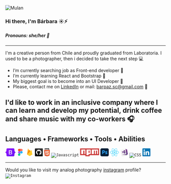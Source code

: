![Mulan](https://i.imgur.com/KIAZfrw.png)
###  Hi there, I'm Bárbara :sunny::zap:
##### Pronouns: she/her :purple_heart: 
---
I'm a creative person from Chile and proudly graduated from Laboratoria. I used to be a photographer, then i decided to take the next step :computer:

- I’m currently searching job as Front-end developer 🔭 
- I’m currently learning React and Bootstrap  🌱
- My biggest goal is to become into an UI Developer :gem:
- Please, contact me on [LinkedIn](https://www.linkedin.com/in/barbarasagredoc/)  or mail: barpaz.sc@gmail.com :speech_balloon:
 
I'd like to work in an inclusive company where I can learn and develop my potential, drink coffee and share music with my co-workers :headphones: 
---

 ## Languages • Frameworks • Tools • Abilities 

<code><img title="Bootstrap" height="25" src="https://raw.githubusercontent.com/barbarasagredo/barbarasagredo/main/IMAGES/BOOTSTRAP.png"></code>
<code><img title="Figma" height="25" src="https://raw.githubusercontent.com/barbarasagredo/barbarasagredo/main/IMAGES/FIGMA.png"></code>
<code><img title="Firebase" height="25" src="https://raw.githubusercontent.com/barbarasagredo/barbarasagredo/main/IMAGES/FIREBASE.png"></code>
<code><img title="Github" height="25" src="https://raw.githubusercontent.com/barbarasagredo/barbarasagredo/main/IMAGES/GITHUB.png"></code>
<code><img title="HTML" height="25" src="https://raw.githubusercontent.com/barbarasagredo/barbarasagredo/main/IMAGES/HTML.png"></code>
<code><img title="Javascript" height="25" src="https://raw.githubusercontent.com/barbarasagredo/barbarasagredo/main/IMAGES/JAVASCRIPT.png"></code>
<code><img title="Npm" height="25" src="https://raw.githubusercontent.com/barbarasagredo/barbarasagredo/main/IMAGES/NPM%20.png"></code>
<code><img title="Photoshop" height="25" src="https://raw.githubusercontent.com/barbarasagredo/barbarasagredo/main/IMAGES/PHOTOSHOP.png"></code>
<code><img title="React" height="25" src="https://raw.githubusercontent.com/barbarasagredo/barbarasagredo/main/IMAGES/REACT.png"></code>
<code><img title="VisualStudioCode" height="25" src="https://raw.githubusercontent.com/barbarasagredo/barbarasagredo/main/IMAGES/VISUALSTUDIOCODE.png"></code>
<code><img title="CSS" height="25" src="https://raw.githubusercontent.com/barbarasagredo/barbarasagredo/main/IMAGES/CSS.png"></code>
<code><img title="Linkedin" height="25" src="https://raw.githubusercontent.com/barbarasagredo/barbarasagredo/main/IMAGES/LINKEDIN.png"></code>

---
 Would you like to visit my analog photography [instagram](https://www.instagram.com/azabachecorazon/) profile?  <code><img title="Instagram" height="25" src="https://raw.githubusercontent.com/barbarasagredo/barbarasagredo/main/IMAGES/INSTAGRAM.png"></code>